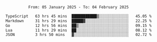 <div align="center">
<p style="text-align: center;">
<!--START_SECTION:waka-->

```txt
From: 05 January 2025 - To: 04 February 2025

TypeScript   63 hrs 45 mins  ███████████▒░░░░░░░░░░░░░   45.05 %
Markdown     31 hrs 29 mins  █████▓░░░░░░░░░░░░░░░░░░░   22.25 %
Go           12 hrs 56 mins  ██▒░░░░░░░░░░░░░░░░░░░░░░   09.15 %
Lua          11 hrs 29 mins  ██░░░░░░░░░░░░░░░░░░░░░░░   08.12 %
JSON         3 hrs 50 mins   ▓░░░░░░░░░░░░░░░░░░░░░░░░   02.72 %
```

<!--END_SECTION:waka-->
</p>
</div>
